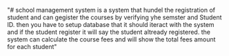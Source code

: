 "# school management system is a system that hundel the registration of student and can gegister the courses by verifying yhe semster and Student ID. then you have to setup database that it should iteract with the system  and if the student register it will say the student altready registered. the system can calculate the course fees and will show the total fees amount for each student" 
